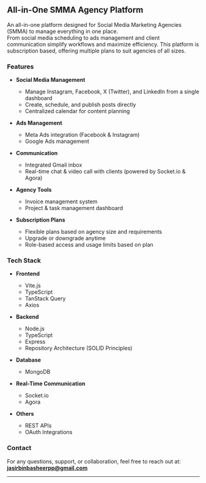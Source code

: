 ## All-in-One SMMA Agency Platform

An all-in-one platform designed for Social Media Marketing Agencies (SMMA) to manage everything in one place.  
From social media scheduling to ads management and client communication simplify workflows and maximize efficiency. This platform is subscription based, offering multiple plans to suit agencies of all sizes.  


### Features

- **Social Media Management**
  - Manage Instagram, Facebook, X (Twitter), and LinkedIn from a single dashboard  
  - Create, schedule, and publish posts directly  
  - Centralized calendar for content planning  

- **Ads Management**
  - Meta Ads integration (Facebook & Instagram)  
  - Google Ads management  

- **Communication**
  - Integrated Gmail inbox  
  - Real-time chat & video call with clients (powered by Socket.io & Agora)  

- **Agency Tools**
  - Invoice management system  
  - Project & task management dashboard  

- **Subscription Plans**
  - Flexible plans based on agency size and requirements  
  - Upgrade or downgrade anytime  
  - Role-based access and usage limits based on plan  


### Tech Stack

- **Frontend**
  - Vite.js  
  - TypeScript  
  - TanStack Query  
  - Axios  

- **Backend**
  - Node.js  
  - TypeScript  
  - Express  
  - Repository Architecture (SOLID Principles)  

- **Database**
  - MongoDB  

- **Real-Time Communication**
  - Socket.io  
  - Agora  

- **Others**
  - REST APIs  
  - OAuth Integrations  



### Contact

For any questions, support, or collaboration, feel free to reach out at:  
**jasirbinbasheerpp@gmail.com**

---